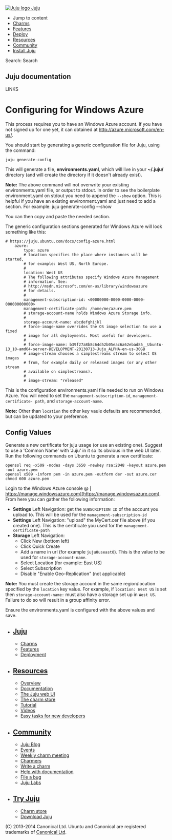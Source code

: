 [ ![Juju logo](//assets.ubuntu.com/sites/ubuntu/latest/u/img/logo.png) Juju
](https://juju.ubuntu.com/)

  - Jump to content
  - [Charms](https://juju.ubuntu.com/charms/)
  - [Features](https://juju.ubuntu.com/features/)
  - [Deploy](https://juju.ubuntu.com/deployment/)
  - [Resources](https://juju.ubuntu.com/resources/)
  - [Community](https://juju.ubuntu.com/community/)
  - [Install Juju](https://juju.ubuntu.com/download/)

Search: Search

## Juju documentation

LINKS

# Configuring for Windows Azure

This process requires you to have an Windows Azure account. If you have not
signed up for one yet, it can obtained at [http://azure.microsoft.com/en-
us/](http://azure.microsoft.com/en-us/).

You should start by generating a generic configuration file for Juju, using the
command:

    juju generate-config

This will generate a file, **environments.yaml**, which will live in your
**~/.juju/** directory (and will create the directory if it doesn't already
exist).

**Note:** The above command will not overwrite your existing environments.yaml file, or output to stdout. In order to see the boilerplate environment.yaml on stdout you need to append the `--show` option. This is helpful if you have an existing environment.yaml and just need to add a section. For example:
    juju generate-config --show

You can then copy and paste the needed section.

The generic configuration sections generated for Windows Azure will look
something like this:

    # https://juju.ubuntu.com/docs/config-azure.html
        azure:
            type: azure
            # location specifies the place where instances will be started,
            # for example: West US, North Europe.
            #
            location: West US
            # The following attributes specify Windows Azure Management
            # information. See:
            # http://msdn.microsoft.com/en-us/library/windowsazure
            # for details.
            #
            management-subscription-id: <00000000-0000-0000-0000-000000000000>
            management-certificate-path: /home/me/azure.pem
            # storage-account-name holds Windows Azure Storage info.
            #
            storage-account-name: abcdefghijkl
            # force-image-name overrides the OS image selection to use a fixed
            # image for all deployments. Most useful for developers.
            #
            # force-image-name: b39f27a8b8c64d52b05eac6a62ebad85__Ubuntu-13_10-amd64-server-DEVELOPMENT-20130713-Juju_ALPHA-en-us-30GB
            # image-stream chooses a simplestreams stream to select OS images
            # from, for example daily or released images (or any other stream
            # available on simplestreams).
            #
            # image-stream: "released"

This is the configuration environments.yaml file needed to run on Windows Azure.
You will need to set the `management-subscription-id`, `management-certificate-
path`, and `storage-account-name`.

**Note:** Other than `location` the other key vaule defaults are recommended, but can be updated to your preference.

## Config Values

Generate a new certificate for juju usage (or use an existing one). Suggest to
use a 'Common Name' with 'Juju' in it so its obvious in the web UI later. Run
the following commands on Ubuntu to generate a new certificate:

    openssl req -x509 -nodes -days 3650 -newkey rsa:2048 -keyout azure.pem -out azure.pem
    openssl x509 -inform pem -in azure.pem -outform der -out azure.cer
    chmod 600 azure.pem

Login to the Windows Azure console @ [
https://manage.windowsazure.com](https://manage.windowsazure.com). From here you
can gather the following information:

  - **Settings** Left Navigation: get the `SUBSCRIPTION ID` of the account you upload to. This will be used for the `management-subscription-id`
  - **Settings** Left Navigation: "upload" the MyCert.cer file above (if you created one). This is the certificate you used for the `management-certificate-path`
  - **Storage** Left Navigation:
    - Click New (bottom left)
    - Click Quick Create
    - Add a name in url (for example `juju0useast0`). This is the value to be used for `storage-account-name`.
    - Select Location (for example: East US)
    - Select Subscription
    - Disable "Enable Geo-Replication" (not applicable)

**Note:** You must create the storage account in the same region/location specified by the `location` key value. For example, if `location: West US` is set then `storage-account-name:` must also have a storage set up in `West US`. Failure to do so will result in a group affinity error.

Ensure the environments.yaml is configured with the above values and save.

  - ## [Juju](/)

    - [Charms](/charms/)
    - [Features](/features/)
    - [Deployment](/deployment/)
  - ## [Resources](/resources/)

    - [Overview](/resources/overview/)
    - [Documentation](/docs/)
    - [The Juju web UI](/resources/juju-gui/)
    - [The charm store](/docs/authors-charm-store.html)
    - [Tutorial](/docs/getting-started.html#test)
    - [Videos](/resources/videos/)
    - [Easy tasks for new developers](/resources/easy-tasks-for-new-developers/)
  - ## [Community](/community)

    - [Juju Blog](/community/blog/)
    - [Events](/events/)
    - [Weekly charm meeting](/community/weekly-charm-meeting/)
    - [Charmers](/community/charmers/)
    - [Write a charm](/docs/authors-charm-writing.html)
    - [Help with documentation](/docs/contributing.html)
    - [File a bug](https://bugs.launchpad.net/juju-core/+filebug)
    - [Juju Labs](/communiy/labs/)
  - ## [Try Juju](https://jujucharms.com/sidebar/)

    - [Charm store](https://jujucharms.com/)
    - [Download Juju](/download/)

(C) 2013-2014 Canonical Ltd. Ubuntu and Canonical are registered trademarks of
[Canonical Ltd](http://www.canonical.com).

